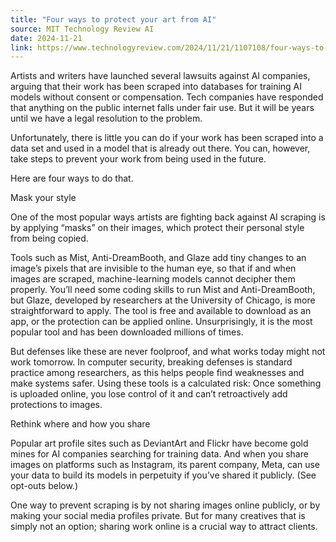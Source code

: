 ```yaml
---
title: "Four ways to protect your art from AI"
source: MIT Technology Review AI
date: 2024-11-21
link: https://www.technologyreview.com/2024/11/21/1107108/four-ways-to-protect-your-art-from-ai/
---
```


Artists and writers have launched several lawsuits against AI companies, arguing that their work has been scraped into databases for training AI models without consent or compensation. Tech companies have responded that anything on the public internet falls under fair use. But it will be years until we have a legal resolution to the problem.

Unfortunately, there is little you can do if your work has been scraped into a data set and used in a model that is already out there. You can, however, take steps to prevent your work from being used in the future.

Here are four ways to do that.

Mask your style

One of the most popular ways artists are fighting back against AI scraping is by applying “masks” on their images, which protect their personal style from being copied.

Tools such as Mist, Anti-DreamBooth, and Glaze add tiny changes to an image’s pixels that are invisible to the human eye, so that if and when images are scraped, machine-learning models cannot decipher them properly. You’ll need some coding skills to run Mist and Anti-DreamBooth, but Glaze, developed by researchers at the University of Chicago, is more straightforward to apply. The tool is free and available to download as an app, or the protection can be applied online. Unsurprisingly, it is the most popular tool and has been downloaded millions of times.

But defenses like these are never foolproof, and what works today might not work tomorrow. In computer security, breaking defenses is standard practice among researchers, as this helps people find weaknesses and make systems safer. Using these tools is a calculated risk: Once something is uploaded online, you lose control of it and can’t retroactively add protections to images.

Rethink where and how you share

Popular art profile sites such as DeviantArt and Flickr have become gold mines for AI companies searching for training data. And when you share images on platforms such as Instagram, its parent company, Meta, can use your data to build its models in perpetuity if you’ve shared it publicly. (See opt-outs below.)

One way to prevent scraping is by not sharing images online publicly, or by making your social media profiles private. But for many creatives that is simply not an option; sharing work online is a crucial way to attract clients.
